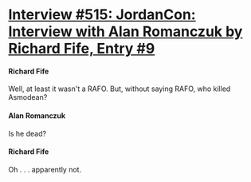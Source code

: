 # [Interview #515: JordanCon: Interview with Alan Romanczuk by Richard Fife, Entry #9](https://www.theoryland.com/intvmain.php?i=515#9)

#### Richard Fife

Well, at least it wasn't a RAFO. But, without saying RAFO, who killed Asmodean?

#### Alan Romanczuk

Is he dead?

#### Richard Fife

Oh . . . apparently not.

